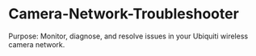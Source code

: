 # Camera-Network-Troubleshooter
Purpose: Monitor, diagnose, and resolve issues in your Ubiquiti wireless camera network.
